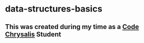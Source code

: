 # data-structures-basics
## This was created during my time as a [Code Chrysalis](https://codechrysalis.io) Student